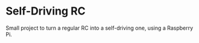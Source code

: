 # Self-Driving RC

Small project to turn a regular RC into a self-driving one, using a Raspberry Pi.
